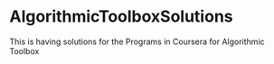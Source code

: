 # AlgorithmicToolboxSolutions
This is having solutions for the Programs in Coursera for Algorithmic Toolbox
